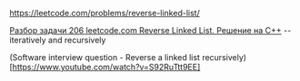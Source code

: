 https://leetcode.com/problems/reverse-linked-list/

[Разбор задачи 206 leetcode.com Reverse Linked List. Решение на C++](https://www.youtube.com/watch?v=jqZPEfAbc2s) --  iteratively and recursively

(Software interview question - Reverse a linked list recursively)[https://www.youtube.com/watch?v=S92RuTtt9EE]
